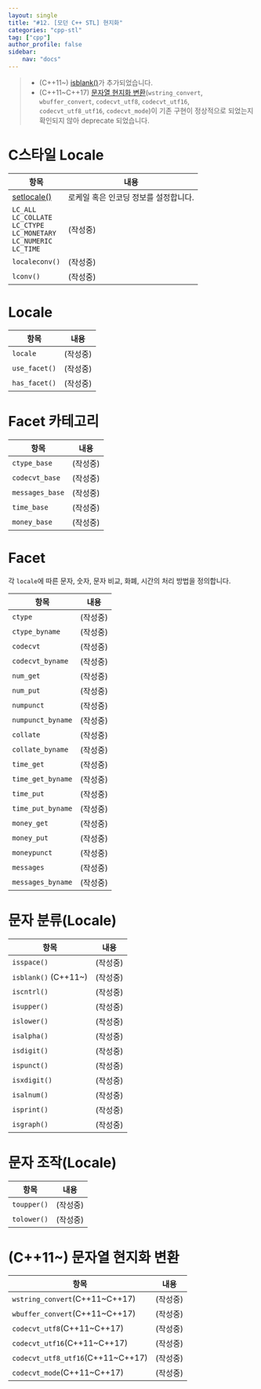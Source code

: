 ```yaml
---
layout: single
title: "#12. [모던 C++ STL] 현지화"
categories: "cpp-stl"
tag: ["cpp"]
author_profile: false
sidebar: 
    nav: "docs"
---
```


> * (C++11~) [isblank()](https://tango1202.github.io/cpp-stl/modern-cpp-stl-string/#c%EC%8A%A4%ED%83%80%EC%9D%BC-%EB%AC%B8%EC%9E%90%EC%97%B4-%ED%95%A8%EC%88%98)가 추가되었습니다.
> * (C++11~C++17) [문자열 현지화 변환](https://tango1202.github.io/cpp-stl/modern-cpp-stl-locale/#c11-%EB%AC%B8%EC%9E%90%EC%97%B4-%ED%98%84%EC%A7%80%ED%99%94-%EB%B3%80%ED%99%98)(`wstring_convert`, `wbuffer_convert`, `codecvt_utf8`, `codecvt_utf16`, `codecvt_utf8_utf16`, `codecvt_mode`)이 기존 구현이 정상적으로 되었는지 확인되지 않아 deprecate 되었습니다.

# C스타일 Locale

|항목|내용|
|--|--|
|[setlocale()](https://tango1202.github.io/legacy-cpp-guide/legacy-cpp-guide-string/#%EB%A9%80%ED%8B%B0-%EB%B0%94%EC%9D%B4%ED%8A%B8-%EB%AC%B8%EC%9E%90%EC%97%B4)|로케일 혹은 인코딩 정보를 설정합니다.|
|`LC_ALL`<br>`LC_COLLATE`<br>`LC_CTYPE`<br>`LC_MONETARY`<br>`LC_NUMERIC`<br>`LC_TIME`|(작성중)|
|`localeconv()`|(작성중)|
|`lconv()`|(작성중)|

# Locale

|항목|내용|
|--|--|
|`locale`|(작성중)|
|`use_facet()`|(작성중)|
|`has_facet()`|(작성중)|

# Facet 카테고리

|항목|내용|
|--|--|
|`ctype_base`|(작성중)|
|`codecvt_base`|(작성중)|
|`messages_base`|(작성중)|
|`time_base`|(작성중)|
|`money_base`|(작성중)|

# Facet

각 `locale`에 따른 문자, 숫자, 문자 비교, 화폐, 시간의 처리 방법을 정의합니다.

|항목|내용|
|--|--|
|`ctype`|(작성중)|
|`ctype_byname`|(작성중)|
|`codecvt`|(작성중)|
|`codecvt_byname`|(작성중)|
|`num_get`|(작성중)|
|`num_put`|(작성중)|
|`numpunct`|(작성중)|
|`numpunct_byname`|(작성중)|
|`collate`|(작성중)|
|`collate_byname`|(작성중)|
|`time_get`|(작성중)|
|`time_get_byname`|(작성중)|
|`time_put`|(작성중)|
|`time_put_byname`|(작성중)|
|`money_get`|(작성중)|
|`money_put`|(작성중)|
|`moneypunct`|(작성중)|
|`messages`|(작성중)|
|`messages_byname`|(작성중)|

# 문자 분류(Locale)

|항목|내용|
|--|--|
|`isspace()`|(작성중)|
|`isblank()` (C++11~)|(작성중)|
|`iscntrl()`|(작성중)|
|`isupper()`|(작성중)|
|`islower()`|(작성중)|
|`isalpha()`|(작성중)|
|`isdigit()`|(작성중)|
|`ispunct()`|(작성중)|
|`isxdigit()`|(작성중)|
|`isalnum()`|(작성중)|
|`isprint()`|(작성중)|
|`isgraph()`|(작성중)|

# 문자 조작(Locale)

|항목|내용|
|--|--|
|`toupper()`|(작성중)|
|`tolower()`|(작성중)|

# (C++11~) 문자열 현지화 변환

|항목|내용|
|--|--|
|`wstring_convert`(C++11~C++17)|(작성중)|
|`wbuffer_convert`(C++11~C++17)|(작성중)|
|`codecvt_utf8`(C++11~C++17)|(작성중)|
|`codecvt_utf16`(C++11~C++17)|(작성중)|
|`codecvt_utf8_utf16`(C++11~C++17)|(작성중)|
|`codecvt_mode`(C++11~C++17)|(작성중)|

